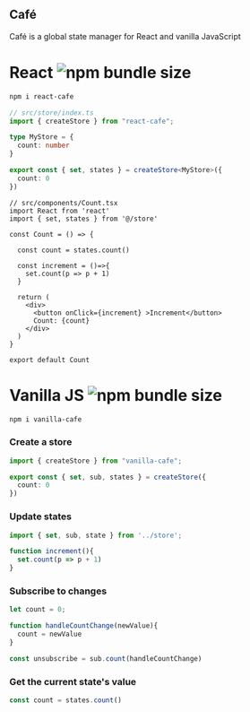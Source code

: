 ## Café

Café is a global state manager for React and vanilla JavaScript

# React ![npm bundle size](https://img.shields.io/bundlephobia/minzip/react-cafe)

```bash
npm i react-cafe
```

```ts
// src/store/index.ts
import { createStore } from "react-cafe";

type MyStore = {
  count: number
}

export const { set, states } = createStore<MyStore>({
  count: 0
})
```

```tsx
// src/components/Count.tsx
import React from 'react'
import { set, states } from '@/store'

const Count = () => {

  const count = states.count()

  const increment = ()=>{
    set.count(p => p + 1)
  }

  return (
    <div>
      <button onClick={increment} >Increment</button>
      Count: {count}
    </div>
  )
}

export default Count
```

# Vanilla JS ![npm bundle size](https://img.shields.io/bundlephobia/minzip/vanilla-cafe)

```bash
npm i vanilla-cafe
```
### Create a store
```ts
import { createStore } from "vanilla-cafe";

export const { set, sub, states } = createStore({
  count: 0
})
```
### Update states
```ts
import { set, sub, state } from '../store';

function increment(){
  set.count(p => p + 1)
}
```
### Subscribe to changes
```ts
let count = 0;

function handleCountChange(newValue){
  count = newValue
}

const unsubscribe = sub.count(handleCountChange)
```
### Get the current state's value
```ts
const count = states.count()
```